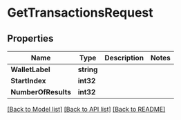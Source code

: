 # GetTransactionsRequest

## Properties
Name | Type | Description | Notes
------------ | ------------- | ------------- | -------------
**WalletLabel** | **string** |  | 
**StartIndex** | **int32** |  | 
**NumberOfResults** | **int32** |  | 

[[Back to Model list]](../README.md#documentation-for-models) [[Back to API list]](../README.md#documentation-for-api-endpoints) [[Back to README]](../README.md)


